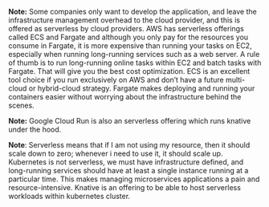 
**Note:** Some companies only want to develop the application, and leave the infrastructure management overhead to the cloud provider, and this is offered as serverless by cloud providers. AWS has serverless offerings called ECS and Fargate and although you only pay for the resources you consume in Fargate, it is more expensive than running your tasks on EC2, especially when running long-running services such as a web server. A rule of thumb is to run long-running online tasks within EC2 and batch tasks with Fargate. That will give you the best cost optimization. ECS is an excellent tool choice if you run exclusively on AWS and don’t have a future multi-cloud or hybrid-cloud strategy. Fargate makes deploying and running your containers easier without worrying about the infrastructure behind the scenes.

**Note:** Google Cloud Run is also an serverless offering which runs knative under the hood.

**Note**: Serverless means that if I am not using my resource, then it should scale down to zero; whenever i need to use it, it should scale up. Kubernetes is not serverless, we must have infrastructure defined, and long-running services should have at least a single instance running at a particular time. This makes managing microservices applications a pain and resource-intensive. Knative is an offering to be able to host serverless workloads within kubernetes cluster.
